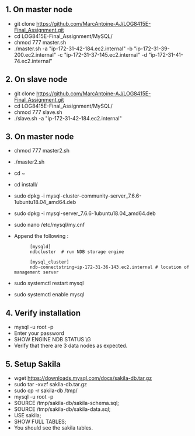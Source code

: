 ## 1. On master node
- git clone https://github.com/MarcAntoine-AJ/LOG8415E-Final_Assignment.git
- cd LOG8415E-Final_Assignment/MySQL/
- chmod 777 master.sh
- ./master.sh -a "ip-172-31-42-184.ec2.internal" -b "ip-172-31-39-200.ec2.internal" -c "ip-172-31-37-145.ec2.internal" -d "ip-172-31-41-74.ec2.internal"

## 2. On slave node
- git clone https://github.com/MarcAntoine-AJ/LOG8415E-Final_Assignment.git
- cd LOG8415E-Final_Assignment/MySQL/
- chmod 777 slave.sh
- ./slave.sh -a "ip-172-31-42-184.ec2.internal"

## 3. On master node
- chmod 777 master2.sh
- ./master2.sh
- cd ~
- cd install/
- sudo dpkg -i mysql-cluster-community-server_7.6.6-1ubuntu18.04_amd64.deb
- sudo dpkg -i mysql-server_7.6.6-1ubuntu18.04_amd64.deb
- sudo nano /etc/mysql/my.cnf
- Append the following :

            [mysqld]
            ndbcluster  # run NDB storage engine

            [mysql_cluster]
            ndb-connectstring=ip-172-31-36-143.ec2.internal # location of management server

- sudo systemctl restart mysql
- sudo systemctl enable mysql

## 4. Verify installation
- mysql -u root -p 
- Enter your password
- SHOW ENGINE NDB STATUS \G
- Verify that there are 3 data nodes as expected.

## 5. Setup Sakila
- wget https://downloads.mysql.com/docs/sakila-db.tar.gz 
- sudo tar -xvzf sakila-db.tar.gz 
- sudo cp -r sakila-db /tmp/
- mysql -u root -p
- SOURCE /tmp/sakila-db/sakila-schema.sql;
- SOURCE /tmp/sakila-db/sakila-data.sql;
- USE sakila;
- SHOW FULL TABLES;
- You should see the sakila tables. 

